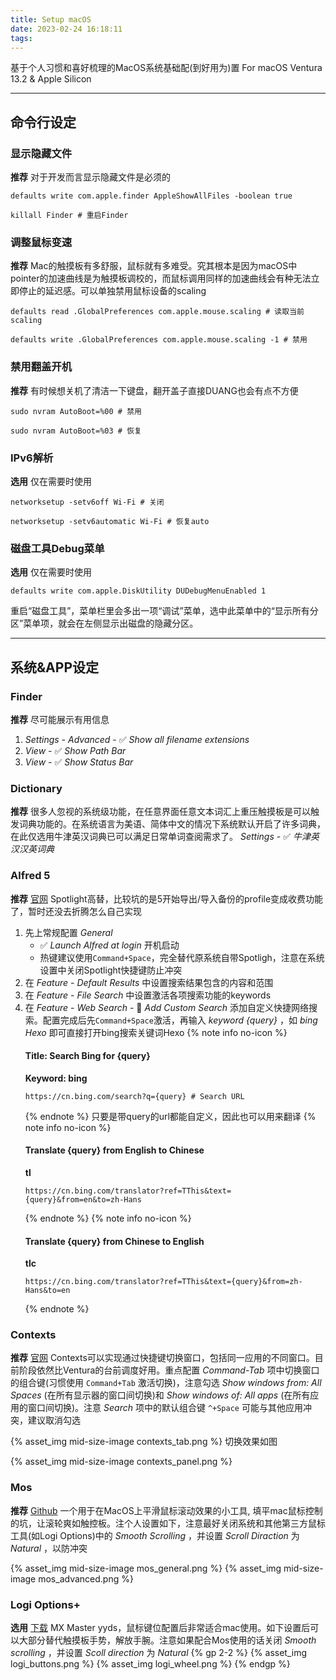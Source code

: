 ```yaml
---
title: Setup macOS
date: 2023-02-24 16:18:11
tags:
---
```


基于个人习惯和喜好梳理的MacOS系统基础配(到好用为)置
For macOS Ventura 13.2 & Apple Silicon
<!--more-->

***

## 命令行设定
### 显示隐藏文件
**推荐** 对于开发而言显示隐藏文件是必须的
```
defaults write com.apple.finder AppleShowAllFiles -boolean true
```
```
killall Finder # 重启Finder
```

### 调整鼠标变速
**推荐** Mac的触摸板有多舒服，鼠标就有多难受。究其根本是因为macOS中pointer的加速曲线是为触摸板调校的，而鼠标调用同样的加速曲线会有种无法立即停止的延迟感。可以单独禁用鼠标设备的scaling
```
defaults read .GlobalPreferences com.apple.mouse.scaling # 读取当前scaling
```
```
defaults write .GlobalPreferences com.apple.mouse.scaling -1 # 禁用
```

### 禁用翻盖开机
**推荐** 有时候想关机了清洁一下键盘，翻开盖子直接DUANG也会有点不方便
```
sudo nvram AutoBoot=%00 # 禁用
```
```
sudo nvram AutoBoot=%03 # 恢复
```

### IPv6解析
**选用** 仅在需要时使用
```
networksetup -setv6off Wi-Fi # 关闭
```
```
networksetup -setv6automatic Wi-Fi # 恢复auto
```

### 磁盘工具Debug菜单
**选用** 仅在需要时使用
```
defaults write com.apple.DiskUtility DUDebugMenuEnabled 1
```
重启“磁盘工具”，菜单栏里会多出一项“调试”菜单，选中此菜单中的“显示所有分区”菜单项，就会在左侧显示出磁盘的隐藏分区。

***

## 系统&APP设定
### Finder
**推荐** 尽可能展示有用信息
1. *Settings* - *Advanced* - ✅ *Show all filename extensions*
2. *View* - ✅ *Show Path Bar*
3. *View* - ✅ *Show Status Bar*

### Dictionary
**推荐** 很多人忽视的系统级功能，在任意界面任意文本词汇上重压触摸板是可以触发词典功能的。在系统语言为美语、简体中文的情况下系统默认开启了许多词典，在此仅选用牛津英汉词典已可以满足日常单词查阅需求了。
*Settings* - ✅ *牛津英汉汉英词典*

### Alfred 5
**推荐** [官网](https://www.alfredapp.com/)
Spotlight高替，比较坑的是5开始导出/导入备份的profile变成收费功能了，暂时还没去折腾怎么自己实现
1. 先上常规配置 *General*
    - ✅ *Launch Alfred at login* 开机启动
    - 热键建议使用`Command+Space`，完全替代原系统自带Spotligh，注意在系统设置中关闭Spotlight快捷键防止冲突
2. 在 *Feature* - *Default Results* 中设置搜索结果包含的内容和范围
2. 在 *Feature* - *File Search* 中设置激活各项搜索功能的keywords
3. 在 *Feature* - *Web Search* - 🌟 *Add Custom Search* 添加自定义快捷网络搜索。配置完成后先`Command+Space`激活，再输入 *keyword {query}* ，如 *bing Hexo* 即可直接打开bing搜索关键词Hexo
    {% note info no-icon %}
    #### Title: Search Bing for {query}
    **Keyword: bing**
    ```
    https://cn.bing.com/search?q={query} # Search URL
    ```
    {% endnote %}
    只要是带query的url都能自定义，因此也可以用来翻译
    {% note info no-icon %}
    #### Translate {query} from English to Chinese
    **tl**
    ```
    https://cn.bing.com/translator?ref=TThis&text={query}&from=en&to=zh-Hans
    ```
    {% endnote %}
    {% note info no-icon %}
    #### Translate {query} from Chinese to English
    **tlc**
    ```
    https://cn.bing.com/translator?ref=TThis&text={query}&from=zh-Hans&to=en
    ```
    {% endnote %}

<!-- - amz - https://www.amazon.com/s?k={query} - Search Amazon for {query}
- bing - https://cn.bing.com/search?q={query} - Search Bing for {query}
- bl - https://search.bilibili.com/all?keyword={query}&from_source=webtop_search - Search Bilibili for {query}
- tb - https://s.taobao.com/search?q={query}&commend=all - Search Taobao for {query}
- zh - https://www.zhihu.com/search?type=content&q={query} - Search Zhihu for {query}
- tl - https://cn.bing.com/translator?ref=TThis&text={query}&from=en&to=zh-Hans - Translate {query} in English into Chinese
- tlc - https://cn.bing.com/translator?ref=TThis&text={query}&from=zh-Hans&to=en - Translate {query} in Chinese into English -->

### Contexts
**推荐** [官网](https://contexts.co/)
Contexts可以实现通过快捷键切换窗口，包括同一应用的不同窗口。目前阶段依然比Ventura的台前调度好用。重点配置 *Command-Tab* 项中切换窗口的组合键(习惯使用 `Command+Tab` 激活切换)，注意勾选 *Show windows from: All Spaces* (在所有显示器的窗口间切换)和 *Show windows of: All apps* (在所有应用的窗口间切换)。注意 *Search* 项中的默认组合键 `^+Space` 可能与其他应用冲突，建议取消勾选
<!-- <img src="./Setup-Macos/contexts_tab.png" width="70%" height="70%"> -->
{% asset_img mid-size-image contexts_tab.png %}
切换效果如图
<!-- <img src="./Setup-Macos/contexts_panel.png" width="70%" height="70%"> -->
{% asset_img mid-size-image contexts_panel.png %}

### Mos
**推荐** [Github](https://github.com/Caldis/Mos)
一个用于在MacOS上平滑鼠标滚动效果的小工具, 填平mac鼠标控制的坑，让滚轮爽如触控板。注个人设置如下，注意最好关闭系统和其他第三方鼠标工具(如Logi Options)中的 *Smooth Scrolling* ，并设置 *Scroll Diraction* 为 *Natural* ，以防冲突
<!-- <img src="./Setup-Macos/mos_general.png" width="70%" height="70%"> -->
<!-- <img src="./Setup-Macos/mos_advanced.png" width="70%" height="70%"> -->
{% asset_img mid-size-image mos_general.png %}
{% asset_img mid-size-image mos_advanced.png %}

### Logi Options+
**选用** [下载](https://www.logitech.com/en-sg/software/logi-options-plus.html#software-download)
MX Master yyds，鼠标键位配置后非常适合mac使用。如下设置后可以大部分替代触摸板手势，解放手腕。注意如果配合Mos使用的话关闭 *Smooth scrolling* ，并设置 *Scoll direction* 为 *Natural* 
{% gp 2-2 %}
    {% asset_img logi_buttons.png %}
    {% asset_img logi_wheel.png %}
{% endgp %}
